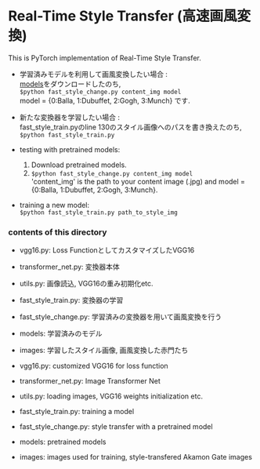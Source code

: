 # Real-Time Style Transfer (高速画風変換)
This is PyTorch implementation of Real-Time Style Transfer.

- 学習済みモデルを利用して画風変換したい場合 :  
      [models](https://github.com/etttttte/mayfest2018/tree/master/fast-neural/models)をダウンロードしたのち,  
      `$python fast_style_change.py content_img model`  
      model = {0:Balla, 1:Dubuffet, 2:Gogh, 3:Munch} です.
 
- 新たな変換器を学習したい場合 :  
      fast_style_train.pyのline 130のスタイル画像へのパスを書き換えたのち,  
      `$python fast_style_train.py`  
  
    
- testing with pretrained models:
  1. Download pretrained models.
  2. `$python fast_style_change.py content_img model`   
     'content_img' is the path to your content image (.jpg) and model = {0:Balla, 1:Dubuffet, 2:Gogh, 3:Munch}.
     
- training a new model:  
  `$python fast_style_train.py path_to_style_img` 
  
      
### contents of this directory
- vgg16.py: Loss FunctionとしてカスタマイズしたVGG16
- transformer_net.py: 変換器本体
- utils.py: 画像読込, VGG16の重み初期化etc.
- fast_style_train.py: 変換器の学習
- fast_style_change.py: 学習済みの変換器を用いて画風変換を行う
- models: 学習済みのモデル
- images: 学習したスタイル画像, 画風変換した赤門たち

- vgg16.py: customized VGG16 for loss function
- transformer_net.py: Image Transformer Net
- utils.py: loading images, VGG16 weights initialization etc.
- fast_style_train.py: training a model
- fast_style_change.py: style transfer with a pretrained model
- models: pretrained models
- images: images used for training, style-transfered Akamon Gate images
